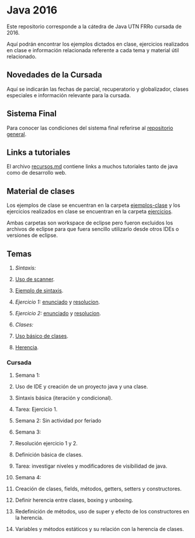 # Java 2016
Este repositorio corresponde a la cátedra de Java UTN FRRo cursada de 2016.

Aquí podrán encontrar los ejemplos dictados en clase, ejercicios realizados en clase e información relacionada referente a cada tema y material útil relacionado.

## Novedades de la Cursada
Aquí se indicarán las fechas de parcial, recuperatorio y globalizador, clases especiales e información relevante para la cursada.


## Sistema Final
Para conocer las condiciones del sistema final referirse al [repositorio general](https://github.com/utnfrrojava/java).

## Links a tutoriales
El archivo [recursos.md](https://github.com/utnfrrojava/java/blob/master/material/recursos.md) contiene links a muchos tutoriales tanto de java como de desarrollo web.

## Material de clases
Los ejemplos de clase se encuentran en la carpeta [ejemplos-clase](./ejemplos-clase/) y los ejercicios realizados en clase se encuentran en la carpeta [ejercicios](./ejercicios).

Ambas carpetas son workspace de eclipse pero fueron excluidos los archivos de eclipse para que fuera sencillo utilizarlo desde otros IDEs o versiones de eclipse.

## Temas
1. *Sintaxis:*
  1. [Uso de scanner](../ejemplos-clase/UsoDeScanner).
  2. [Ejemplo de sintaxis](../ejemplos-clase/EjemploSintaxis/src/sintaxisYClases).
  3. *Ejercicio 1:* [enunciado](../ejercicios/readme.md) y [resolucion](../ejercicios/Ej01MostrarArrayEnOrdenInverso/src).
  4. *Ejercicio 2:* [enunciado](../ejercicios/readme.md) y [resolucion](../ejercicios/Ej02RegistrarNumerosMayores/src).


2. *Clases:*
  1. [Uso básico de clases](../ejemplos-clase/EjemploSintaxis/src/clases).
  2. [Herencia](../ejemplos-clase/EjemploClases/src/).

### Cursada
1. Semana 1:
  1. Uso de IDE y creación de un proyecto java y una clase.
  2. Sintaxis básica (iteración y condicional).
  3. Tarea: Ejercicio 1.

2. Semana 2: Sin actividad por feriado

3. Semana 3:
  1. Resolución ejercicio 1 y 2.
  2. Definición básica de clases.
  3. Tarea: investigar niveles y modificadores de visibilidad de java.

4. Semana 4:
  1. Creación de clases, fields, métodos, getters, setters y constructores.
  2. Definir herencia entre clases, boxing y unboxing.
  3. Redefinición de métodos, uso de super y efecto de los constructores en la herencia.
  4. Variables y métodos estáticos y su relación con la herencia de clases.
